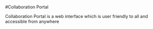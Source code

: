 #Collaboration Portal

Collaboration Portal is  a web interface which is user friendly to all and accessible from anywhere